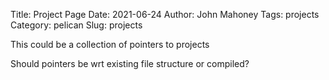 Title: Project Page
Date: 2021-06-24
Author: John Mahoney
Tags: projects
Category: pelican
Slug: projects

This could be a collection of pointers to projects

Should pointers be wrt existing file structure or compiled?

